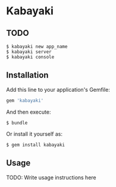 # Kabayaki

## TODO
    $ kabayaki new app_name
    $ kabayaki server
    $ kabayaki console

## Installation

Add this line to your application's Gemfile:

```ruby
gem 'kabayaki'
```

And then execute:

    $ bundle

Or install it yourself as:

    $ gem install kabayaki

## Usage

TODO: Write usage instructions here

